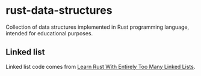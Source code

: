 # rust-data-structures
Collection of data structures implemented in Rust programming language, intended for educational purposes.

## Linked list
Linked list code comes from [Learn Rust With Entirely Too Many Linked Lists](https://rust-unofficial.github.io/too-many-lists/index.html).
